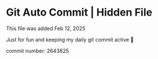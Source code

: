 # Git Auto Commit | Hidden File

This file was added Feb 12, 2025

Just for fun and keeping my daily git commit active 🤪

commit number: 2643825
